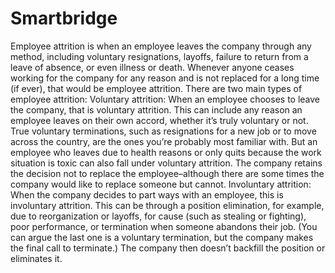 # Smartbridge
Employee attrition is when an employee leaves the company through any method,
including voluntary resignations, layoffs, failure to return from a leave of absence,
or even illness or death. Whenever anyone ceases working for the company for any
reason and is not replaced for a long time (if ever), that would be employee attrition.
There are two main types of employee attrition:
Voluntary attrition: When an employee chooses to leave the company, that is
voluntary attrition. This can include any reason an employee leaves on their own
accord, whether it’s truly voluntary or not. True voluntary terminations, such as
resignations for a new job or to move across the country, are the ones you’re
probably most familiar with. But an employee who leaves due to health reasons or
only quits because the work situation is toxic can also fall under voluntary attrition.
The company retains the decision not to replace the employee–although there are
some times the company would like to replace someone but cannot.
Involuntary attrition: When the company decides to part ways with an employee,
this is involuntary attrition. This can be through a position elimination, for example,
due to reorganization or layoffs, for cause (such as stealing or fighting), poor
performance, or termination when someone abandons their job. (You can argue
the last one is a voluntary termination, but the company makes the final call to
terminate.) The company then doesn’t backfill the position or eliminates it.
